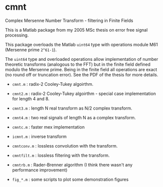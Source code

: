 cmnt
====

Complex Mersenne Number Transform - filtering in Finite Fields

This is a Matlab package from my 2005 MSc thesis on error free signal processing. 

This package overloads the Matlab `uint64` type with operations module M61 (Mersenne prime `2^61-1`).

The `uint64` type and overloaded operations allow implementation of number theoretic transforms (analogous to the FFT) but in the finite field defined modulo the Mersenne prime. Being in the finite field all operations are exact (no round off or truncation error). See the PDF of the thesis for more details. 

* `cmnt.m` : radix-2 Cooley-Tukey algoirthm.
* `cmnt2.m` : radix-2 Cooley-Tukey algoirthm - special case implementation for length 4 and 8.
* `cmnt3.m` : length N real transform as N/2 complex transform.
* `cmnt4.m` : two real signals of length N as a complex transform.
* `cmntc.m` : faster mex implementation 
* `icmnt.m` : inverse transform

* `cmntconv.m` : lossless convolution with the transform.
* `cmntfilt.m` : lossless filtering with the transform.

* `cmntrb.m` : Rader-Brenner algorithm (I think there wasn't any performance improvement)

* `fig_*.m` : some scripts to plot some demonstration figures
